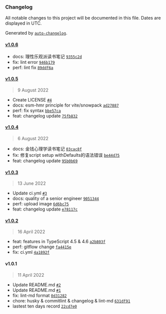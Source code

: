 ### Changelog

All notable changes to this project will be documented in this file. Dates are displayed in UTC.

Generated by [`auto-changelog`](https://github.com/CookPete/auto-changelog).

#### [v1.0.6](https://github.com/Trojan0523/weekly_notes/compare/v1.0.5...v1.0.6)

- docs: 理性乐观派读书笔记 [`9355c2d`](https://github.com/Trojan0523/weekly_notes/commit/9355c2d060b26e30741a2095dccaca5ff984455d)
- fix: lint error [`946b179`](https://github.com/Trojan0523/weekly_notes/commit/946b179cd8af66620d7687f69cbf4b2ec2535263)
- perf: lint fix [`89ddf6a`](https://github.com/Trojan0523/weekly_notes/commit/89ddf6a1c5d6e92f1afd0db4c72da52777515ccb)

#### [v1.0.5](https://github.com/Trojan0523/weekly_notes/compare/v1.0.4...v1.0.5)

> 9 August 2022

- Create LICENSE [`#4`](https://github.com/Trojan0523/weekly_notes/pull/4)
- docs: esm-hmr principle for vite/snowpack [`ad27887`](https://github.com/Trojan0523/weekly_notes/commit/ad2788703125418f391660386121de13e683e45a)
- perf: fix syntax [`bbe57ca`](https://github.com/Trojan0523/weekly_notes/commit/bbe57caec348097721e2f34dc3d1bdb14d6f9599)
- feat: changelog update [`75fb832`](https://github.com/Trojan0523/weekly_notes/commit/75fb8328b2c044da42da00ec6829a4c4beed54ef)

#### [v1.0.4](https://github.com/Trojan0523/weekly_notes/compare/v1.0.3...v1.0.4)

> 6 August 2022

- docs: 金钱心理学读书笔记 [`03cac8f`](https://github.com/Trojan0523/weekly_notes/commit/03cac8faf7ed735202608ed96e5d05796f961d82)
- fix: 修复script setup withDefaults的语法错误 [`be44d75`](https://github.com/Trojan0523/weekly_notes/commit/be44d758c112b2b8c421d285b33bc0ad7cfae5a8)
- feat: changelog update [`95b0b69`](https://github.com/Trojan0523/weekly_notes/commit/95b0b69a844fd538e56459dcc504b49455b86686)

#### [v1.0.3](https://github.com/Trojan0523/weekly_notes/compare/v1.0.2...v1.0.3)

> 13 June 2022

- Update ci.yml [`#3`](https://github.com/Trojan0523/weekly_notes/pull/3)
- docs: quality of a senior engineer [`9051344`](https://github.com/Trojan0523/weekly_notes/commit/9051344862f004bdb041fd01dcb51fb10cf5af49)
- perf: upload image [`6d6bc75`](https://github.com/Trojan0523/weekly_notes/commit/6d6bc756aac2a50523723922530a5f1a3303ab28)
- feat: changelog update [`e78117c`](https://github.com/Trojan0523/weekly_notes/commit/e78117c8073cc42282f8662d2869c5e356fc72b8)

#### [v1.0.2](https://github.com/Trojan0523/weekly_notes/compare/v1.0.1...v1.0.2)

> 16 April 2022

- feat: features in TypeScript 4.5 & 4.6 [`a2b803f`](https://github.com/Trojan0523/weekly_notes/commit/a2b803fdcbbbce0772914e7403f877daf0993b3e)
- perf: gitflow change [`fa4415e`](https://github.com/Trojan0523/weekly_notes/commit/fa4415ece196058bf0d8645680cddebd21a58d84)
- fix: ci.yml [`4a1892f`](https://github.com/Trojan0523/weekly_notes/commit/4a1892f92a2e49bee0aeb8afd4d29b5bd74c75d4)

#### v1.0.1

> 11 April 2022

- Update README.md [`#2`](https://github.com/Trojan0523/weekly_notes/pull/2)
- Update README.md [`#1`](https://github.com/Trojan0523/weekly_notes/pull/1)
- fix: lint-md format [`0d31282`](https://github.com/Trojan0523/weekly_notes/commit/0d31282ca4f6c45c8c53edb382d837e699023d7c)
- chore: husky & commitlint & changelog & lint-md [`631df91`](https://github.com/Trojan0523/weekly_notes/commit/631df91a2ff62601a64cd0122aa7111a8fee3440)
- lastest ten days record [`22cd7e0`](https://github.com/Trojan0523/weekly_notes/commit/22cd7e0e5a00bf9eff794a9839ce4dc8bd0372f4)
